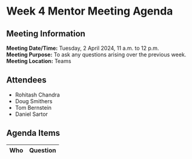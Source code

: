 # Week 4 Mentor Meeting Agenda
## Meeting Information
**Meeting Date/Time:** Tuesday, 2 April 2024, 11 a.m. to 12 p.m.  
**Meeting Purpose:** To ask any questions arising over the previous week.  
**Meeting Location:** Teams  

## Attendees
- Rohitash Chandra
- Doug Smithers
- Tom Bernstein
- Daniel Sartor

## Agenda Items

Who | Question
---- | ----